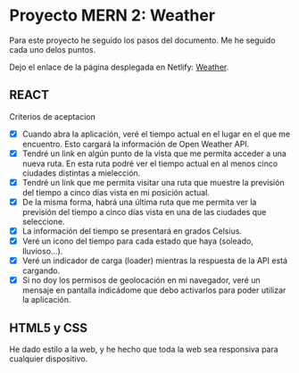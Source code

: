 # Proyecto MERN 2: Weather 

Para este proyecto he seguido los pasos del documento. 
Me he seguido cada uno delos puntos. 

Dejo el enlace de la página desplegada en Netlify: [Weather](https://weather-current-location.netlify.app/). 

## REACT 

Criterios de aceptacion 
- [x] Cuando abra la aplicación, veré el tiempo actual en el lugar en el que me encuentro. Esto cargará la información de Open Weather API. 
- [x] Tendré un link en algún punto de la vista que me permita acceder a una nueva ruta. En esta ruta podré ver el tiempo actual en al menos cinco ciudades distintas a mielección. 
- [x] Tendré un link que me permita visitar una ruta que muestre la previsión del tiempo a cinco días vista en mi posición actual. 
- [x] De la misma forma, habrá una última ruta que me permita ver la previsión del tiempo a cinco días vista en una de las ciudades que seleccione. 
- [x] La información del tiempo se presentará en grados Celsius. 
- [x] Veré un icono del tiempo para cada estado que haya (soleado, lluvioso…). 
- [x] Veré un indicador de carga (loader) mientras la respuesta de la API está cargando. 
- [x] Si no doy los permisos de geolocación en mi navegador, veré un mensaje en pantalla indicádome que debo activarlos para poder utilizar la aplicación. 

## HTML5 y CSS 
He dado estilo a la web, y he hecho que toda la web sea responsiva para cualquier dispositivo.
